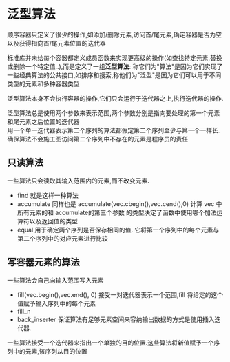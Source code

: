 # 泛型算法

顺序容器只定义了很少的操作,如添加/删除元素,访问首/尾元素,确定容器是否为空以及获得指向首/尾元素位置的迭代器<br/>

标准库并未给每个容器都定义成员函数来实现更高级的操作(如查找特定元素,替换或删除一个特定值..),而是定义了一组<b>泛型算法</b>:
称它们为"算法"是因为它们实现了一些经典算法的公共接口,如排序和搜索,称他们为"泛型"是因为它们可以用于不同类型的元素和多种容器类型

泛型算法本身不会执行容器的操作,它们只会运行于迭代器之上,执行迭代器的操作.

泛型算法总是使用两个参数来表示范围,两个参数分别是指向要处理的第一个元素和尾元素之后位置的迭代器<br/>
用一个单一迭代器表示第二个序列的算法都假定第二个序列至少与第一个一样长.确保算法不会施工图访问第二个序列中不存在的元素是程序员的责任
## 只读算法

一些算法只会读取其输入范围内的元素,而不改变元素.
- find 就是这样一种算法
- accumulate 同样也是 accumulate(vec.cbegin(),vec.cend(),0) 计算 vec 中所有元素的和  accumulate的第三个参数 的类型决定了函数中使用哪个加法运算符以及返回值的类型
- equal 用于确定两个序列是否保存相同的值. 它将第一个序列中的每个元素与第二个序列中的对应元素进行比较

## 写容器元素的算法

一些算法会自己向输入范围写入元素
- fill(vec.begin(),vec.end(), 0) 接受一对迭代器表示一个范围,fill 将给定的这个值赋予输入序列中的每个元素
- fill_n
- back_inserter 保证算法有足够元素空间来容纳输出数据的方式是使用插入迭代器.


一些算法接受一个迭代器来指出一个单独的目的位置.这些算法将新值赋予一个序列中的元素,该序列从目的位置